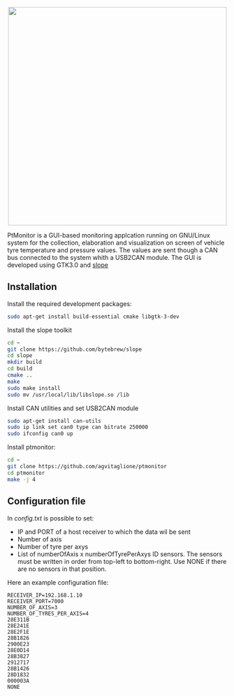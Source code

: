 <p align="center">
  <img src="https://github.com/agvitaglione/ptmonitor/blob/main/img/logo.png" width="500">
</p>
PtMonitor is a GUI-based monitoring applcation running on GNU/Linux system for the collection, elaboration and visualization on screen of vehicle tyre temperature and pressure values. The values are sent though a CAN bus connected to the system whith a USB2CAN module. 
The GUI is developed using GTK3.0 and <a href=https://github.com/bytebrew/slope>slope</a>

## Installation
Install the required development packages: 
```bash
sudo apt-get install build-essential cmake libgtk-3-dev
```

Install the slope toolkit
```bash
cd ~
git clone https://github.com/bytebrew/slope
cd slope
mkdir build
cd build
cmake ..
make
sudo make install
sudo mv /usr/local/lib/libslope.so /lib
```

Install CAN utilities and set USB2CAN module
```bash
sudo apt-get install can-utils
sudo ip link set can0 type can bitrate 250000
sudo ifconfig can0 up
```

Install ptmonitor:
```bash
cd ~
git clone https://github.com/agvitaglione/ptmonitor
cd ptmonitor
make -j 4
```

## Configuration file
In _config.txt_ is possible to set:
* IP and PORT of a host receiver to which the data wil be sent
* Number of axis
* Number of tyre per axys
* List of numberOfAxis x numberOfTyrePerAxys ID sensors. The sensors must be written in order from top-left to bottom-right. Use NONE if there are no sensors in that position.

Here an example configuration file:
```
RECEIVER_IP=192.168.1.10
RECEIVER_PORT=7000
NUMBER_OF_AXIS=3
NUMBER_OF_TYRES_PER_AXIS=4
28E311B
28E241E
28E2F1E
28B1826
2900E23
28E0D14
28B3827
2912717
28B1426
28D1832
000003A
NONE
```


